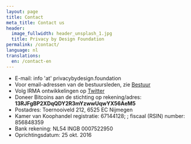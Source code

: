 ```yaml
---
layout: page
title: Contact
meta_title: Contact us
header:
  image_fullwidth: header_unsplash_1.jpg
  title: Privacy by Design Foundation
permalink: /contact/
language: nl
translations:
  en: /contact-en
---
```


 * E-mail: info 'at' privacybydesign.foundation
 * Voor email-adressen van de bestuursleden, zie [Bestuur](/bestuur)
 * Volg IRMA ontwikkelingen op [Twitter](https://twitter.com/IRMA_privacy)
 * Doneer Bitcoins aan de stichting op rekening/adres: **13RJFgBP2XDqQDY2R3mYzwwUqwYX56AeM5**
 * Postadres: Toernooiveld 212, 6525 EC Nijmegen
 * Kamer van Koophandel registratie: 67144128; ; fiscaal (RSIN) number: 856848359
 * Bank rekening: NL54 INGB 0007522950
 * Oprichtingsdatum: 25 okt. 2016
